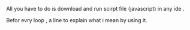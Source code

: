 All you have to do is download and run scirpt file (javascript) in any ide .

Befor evry loop , a line to explain what i mean by using it.
